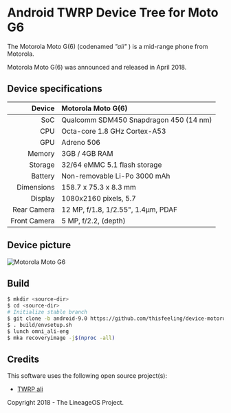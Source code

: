 # Android TWRP Device Tree for Moto G6

The Motorola Moto G(6) (codenamed _"ali"_ ) is a mid-range phone from Motorola.

Motorola Moto G(6) was announced and released in April 2018.

## Device specifications

| Device       | Motorola Moto G(6)
| -----------: | :---------------------------------------------- 
| SoC          | Qualcomm SDM450 Snapdragon 450 (14 nm)
| CPU          | Octa-core 1.8 GHz Cortex-A53
| GPU          | Adreno 506
| Memory       | 3GB / 4GB RAM
| Storage      | 32/64 eMMC 5.1 flash storage
| Battery      | Non-removable Li-Po 3000 mAh
| Dimensions   | 158.7 x 75.3 x 8.3 mm
| Display      | 1080x2160 pixels, 5.7
|Rear Camera   | 12 MP, f/1.8, 1/2.55", 1.4µm, PDAF
|Front Camera  | 5 MP, f/2.2, (depth)

## Device picture

![Motorola Moto G6](https://brmotorola.vteximg.com.br/arquivos/ids/159972-700-700/01-moto-g6-indigo.png "Motorola Moto G6")


## Build


```bash
$ mkdir <source-dir>
$ cd <source-dir>
# Initialize stable branch
$ git clone -b android-9.0 https://github.com/thisfeeling/device-motorola-ali-twrp device/motorola/ali
$ . build/envsetup.sh
$ lunch omni_ali-eng
$ mka recoveryimage -j$(nproc -all)
```

## Credits

This software uses the following open source project(s):

* [TWRP ali](https://github.com/brunorolak/device-motorola-ali-twrp)

Copyright 2018 - The LineageOS Project.
